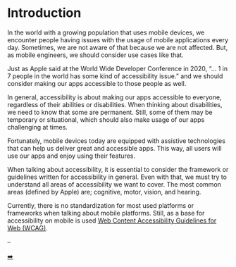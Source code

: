 # Introduction

In the world with a growing population that uses mobile devices, we encounter people having issues with the usage of mobile applications every day. Sometimes, we are not aware of that because we are not affected. But, as mobile engineers, we should consider use cases like that.

Just as Apple said at the World Wide Developer Conference in 2020, “... 1 in 7 people in the world has some kind of accessibility issue.” and we should consider making our apps accessible to those people as well.

In general, accessibility is about making our apps accessible to everyone, regardless of their abilities or disabilities. When thinking about disabilities, we need to know that some are permanent. Still, some of them may be temporary or situational, which should also make usage of our apps challenging at times.

Fortunately, mobile devices today are equipped with assistive technologies that can help us deliver great and accessible apps. This way, all users will use our apps and enjoy using their features.

When talking about accessibility, it is essential to consider the framework or guidelines written for accessibility in general. Even with that, we must try to understand all areas of accessibility we want to cover. The most common areas (defined by Apple) are; cognitive, motor, vision, and hearing.

Currently, there is no standardization for most used platforms or frameworks when talking about mobile platforms. Still, as a base for accessibility on mobile is used [Web Content Accessibility Guidelines for Web (WCAG)](https://www.w3.org/WAI/standards-guidelines/).

⎯

[:arrow_right:](../Accessibility%20features%20per%20mobile%20platform/Accessibility%20features%20per%20mobile%20platform.md "Accessibility features per mobile platform")
